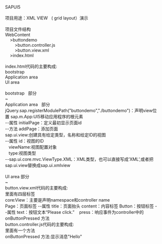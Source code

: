 SAPUI5</br>
</br>
项目用途：XML VIEW &nbsp; ( grid layout）演示</br>
</br>
项目文件结构 </br>
WebContent</br>
&nbsp; &nbsp; >buttondemo</br>
&nbsp; &nbsp; &nbsp; &nbsp; >button.controller.js</br>
&nbsp; &nbsp; &nbsp; &nbsp; >button.view.xml</br>
&nbsp; &nbsp; >index.html </br>
</br>
index.html代码的主要构成:</br>
bootstrap</br>
Application area </br>
UI area</br>
</br>
bootstrap &nbsp; 部分</br>
~
</br>
Application area &nbsp; 部分</br>
jQuery.sap.registerModulePath("buttondemo","./buttondemo")：声明view位置
sap.m.App:UI5移动应用程序的根元素</br>
--属性 initialPage：定义最初显示页面id</br>
--方法 addPage：添加页面</br>
sap.ui.view:创建具有给定类型，名称和给定ID的视图</br>
--属性 id：视图的ID</br>
&nbsp; &nbsp;viewName:视图配置对象</br>
&nbsp; &nbsp;type:视图类型</br>
--sap.ui.core.mvc.ViewType.XML：XML类型，也可以直接写成‘XML’,或者把sap.ui.view替换成sap.ui.xmlview</br>
</br>
UI area&nbsp;部分</br>
~
</br>
button.view.xml代码的主要构成:</br>
里面有四层标签</br>
core:View：主要是声明namespace和controller name</br>
Page：页面标签
--属性 title：页面抬头
content：内容标签
Button：按钮标签
--属性 text：按钮文本“Please click.”
&nbsp; &nbsp;press：响应事件为controller中的 onButtonPressed 方法
</br>
button.controller.js代码的主要构成:</br>
里面有一个方法</br>
onButtonPressed 方法:显示消息"Hello"</br>

